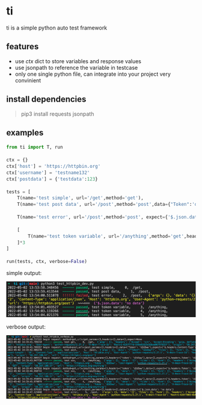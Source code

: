 # ti
ti is a simple python auto test framework

## features

* use *ctx* dict to store variables and response values
* use jsonpath to reference the variable in testcase
* only one single python file, can integrate into your project very convinient

## install dependencies

> pip3 install requests jsonpath

## examples

```python
from ti import T, run

ctx = {}
ctx['host'] = 'https://httpbin.org'
ctx['username'] = 'testname132'
ctx['postdata'] = {'testdata':123}

tests = [
    T(name='test simple', url='/get',method='get'),
    T(name='test post data', url='/post',method='post',data={"Token":'d2d3ww'}, expect={'$.headers.Content-Type': 'application/json','$.json.Token':'d2d3ww'},ctx={'login_token':'$.json.Token'},

    T(name='test error', url='/post',method='post', expect={'$.json.data':'no data'}),

    [
        T(name='test token variable', url='/anything',method='get',headers={'token':'$.login_token'},expect={'$.headers.Token':'d2d3ww'}),
    ]*3
]

run(tests, ctx, verbose=False)
```

simple output:

![output](output.png)

verbose output:

![output2](output2.png)